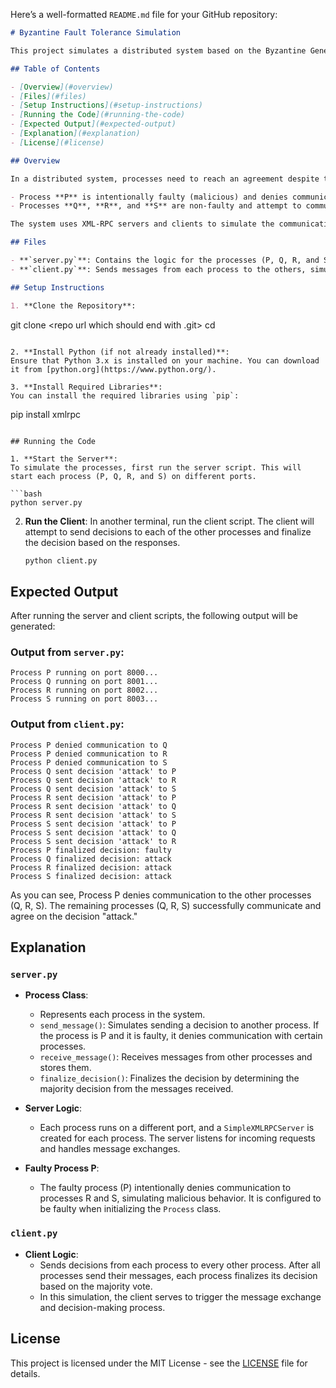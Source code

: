 Here’s a well-formatted `README.md` file for your GitHub repository:

```markdown
# Byzantine Fault Tolerance Simulation

This project simulates a distributed system based on the Byzantine Generals analogy, where four processes (P, Q, R, and S) attempt to reach an agreement on a task. Process P is intentionally made faulty to demonstrate malicious behavior, specifically denying communication with other processes (R and S). The system uses XML-RPC (Remote Procedure Calls) to facilitate inter-process communication.

## Table of Contents

- [Overview](#overview)
- [Files](#files)
- [Setup Instructions](#setup-instructions)
- [Running the Code](#running-the-code)
- [Expected Output](#expected-output)
- [Explanation](#explanation)
- [License](#license)

## Overview

In a distributed system, processes need to reach an agreement despite the presence of faulty or malicious actors. This simulation represents a scenario where:

- Process **P** is intentionally faulty (malicious) and denies communication with certain other processes.
- Processes **Q**, **R**, and **S** are non-faulty and attempt to communicate with each other to reach a consensus.

The system uses XML-RPC servers and clients to simulate the communication between processes. The goal is to illustrate how processes attempt to finalize a decision despite the faulty behavior of process P.

## Files

- **`server.py`**: Contains the logic for the processes (P, Q, R, and S) to communicate with each other and make a decision. Process P exhibits faulty behavior by denying communication with other processes.
- **`client.py`**: Sends messages from each process to the others, simulates decision-making, and finalizes the agreement based on the received messages.

## Setup Instructions

1. **Clone the Repository**:
```

git clone <repo url which should end with .git>
cd <repo directory name>

```

2. **Install Python (if not already installed)**:
Ensure that Python 3.x is installed on your machine. You can download it from [python.org](https://www.python.org/).

3. **Install Required Libraries**:
You can install the required libraries using `pip`:
```

pip install xmlrpc

````

## Running the Code

1. **Start the Server**:
To simulate the processes, first run the server script. This will start each process (P, Q, R, and S) on different ports.

```bash
python server.py
````

2. **Run the Client**:
   In another terminal, run the client script. The client will attempt to send decisions to each of the other processes and finalize the decision based on the responses.

   ```bash
   python client.py
   ```

## Expected Output

After running the server and client scripts, the following output will be generated:

### Output from `server.py`:

```
Process P running on port 8000...
Process Q running on port 8001...
Process R running on port 8002...
Process S running on port 8003...
```

### Output from `client.py`:

```
Process P denied communication to Q
Process P denied communication to R
Process P denied communication to S
Process Q sent decision 'attack' to P
Process Q sent decision 'attack' to R
Process Q sent decision 'attack' to S
Process R sent decision 'attack' to P
Process R sent decision 'attack' to Q
Process R sent decision 'attack' to S
Process S sent decision 'attack' to P
Process S sent decision 'attack' to Q
Process S sent decision 'attack' to R
Process P finalized decision: faulty
Process Q finalized decision: attack
Process R finalized decision: attack
Process S finalized decision: attack
```

As you can see, Process P denies communication to the other processes (Q, R, S). The remaining processes (Q, R, S) successfully communicate and agree on the decision "attack."

## Explanation

### `server.py`

- **Process Class**:

  - Represents each process in the system.
  - `send_message()`: Simulates sending a decision to another process. If the process is P and it is faulty, it denies communication with certain processes.
  - `receive_message()`: Receives messages from other processes and stores them.
  - `finalize_decision()`: Finalizes the decision by determining the majority decision from the messages received.

- **Server Logic**:

  - Each process runs on a different port, and a `SimpleXMLRPCServer` is created for each process. The server listens for incoming requests and handles message exchanges.

- **Faulty Process P**:
  - The faulty process (P) intentionally denies communication to processes R and S, simulating malicious behavior. It is configured to be faulty when initializing the `Process` class.

### `client.py`

- **Client Logic**:
  - Sends decisions from each process to every other process. After all processes send their messages, each process finalizes its decision based on the majority vote.
  - In this simulation, the client serves to trigger the message exchange and decision-making process.

## License

This project is licensed under the MIT License - see the [LICENSE](LICENSE) file for details.
